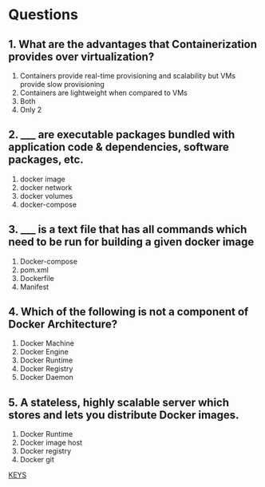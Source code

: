 # Questions

## 1. What are the advantages that Containerization provides over virtualization?

1) Containers provide real-time provisioning and scalability but VMs provide slow provisioning
2) Containers are lightweight when compared to VMs
3) Both
4) Only 2

## 2. ___ are executable packages bundled with application code & dependencies, software packages, etc.

1) docker image
2) docker network
3) docker volumes
4) docker-compose

## 3. ___ is a text file that has all commands which need to be run for building a given docker image

1) Docker-compose
2) pom.xml
3) Dockerfile
4) Manifest

## 4. Which of the following is not a component of Docker Architecture?

1) Docker Machine
2) Docker Engine
3) Docker Runtime
4) Docker Registry
5) Docker Daemon

## 5. A stateless, highly scalable server which stores and lets you distribute Docker images.

1) Docker Runtime
2) Docker image host
3) Docker registry
4) Docker git

[KEYS](https://epam.sharepoint.com/:x:/r/sites/MicroservicesProgram/Shared%20Documents/Keys.xlsx?d=wd46da4aa1b974aac94b63ef2eef6aad1&csf=1&web=1&e=MNz1cv)